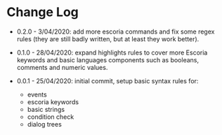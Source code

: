 # Change Log

* 0.2.0 - 3/04/2020: add more escoria commands and fix some regex rules (they are still badly written, but at least they work better).

* 0.1.0 - 28/04/2020: expand highlights rules to cover more Escoria keywords and basic languages components such as booleans, comments and numeric values.

* 0.0.1 - 25/04/2020: initial commit, setup basic syntax rules for:
	* events
	* escoria keywords
	* basic strings
	* condition check
	* dialog trees